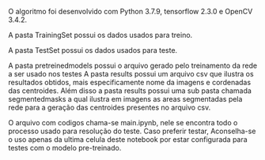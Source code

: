 O algoritmo foi desenvolvido com Python 3.7.9, tensorflow 2.3.0 e OpenCV 3.4.2.

A pasta TrainingSet possui os dados usados para treino.

A pasta TestSet possui os dados usados para teste.

A pasta pretreinedmodels possui o arquivo gerado pelo treinamento da rede a ser usado nos testes
A pasta results possui um arquivo csv que ilustra os resultados obtidos, mais especificamente nome da imagens e cordenadas das centroides.
Além disso a pasta results possui uma sub pasta chamada segmentedmasks a qual ilustra em imagens as areas segmentadas pela rede para a geração das centroides presentes no arquivo csv.

O arquivo com codigos chama-se main.ipynb, nele se encontra todo o processo usado para resolução do teste.
Caso preferir testar, Aconselha-se o uso apenas da ultima celula deste notebook por estar configurada para testes com o modelo pre-treinado.
